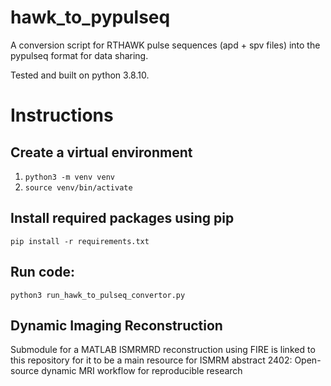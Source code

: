 # hawk_to_pypulseq
A conversion script for RTHAWK pulse sequences (apd + spv files) into the pypulseq format for data sharing.

Tested and built on python 3.8.10.

# Instructions
## Create a virtual environment
1. `python3 -m venv venv`
2. `source venv/bin/activate`

## Install required packages using pip
`pip install -r requirements.txt`

## Run code:
`python3 run_hawk_to_pulseq_convertor.py`

## Dynamic Imaging Reconstruction
Submodule for a MATLAB ISMRMRD reconstruction using FIRE is linked to this repository for it to be a main resource for ISMRM abstract 2402: Open-source dynamic MRI workflow for reproducible research
